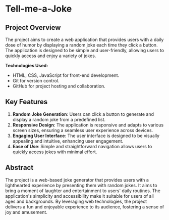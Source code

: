 # Tell-me-a-Joke

## Project Overview

The project aims to create a web application that provides users with a daily dose of 
humor by displaying a random joke each time they click a button. 
The application is designed to be simple and user-friendly, allowing users
to quickly access and enjoy a variety of jokes.

**Technologies Used:**
- HTML, CSS, JavaScript for front-end development.
- Git for version control.
- GitHub for project hosting and collaboration.

## Key Features

1. **Random Joke Generation**: Users can click a button to generate and display a random joke from a predefined list.
2. **Responsive Design**: The application is responsive and adapts to various screen sizes, ensuring a seamless user experience across devices.
3. **Engaging User Interface**: The user interface is designed to be visually appealing and intuitive, enhancing user engagement.
4. **Ease of Use**: Simple and straightforward navigation allows users to quickly access jokes with minimal effort.

## Abstract

The project is a web-based joke generator that provides users with a lighthearted experience by presenting them with random jokes. It aims to bring a moment of laughter and entertainment to users' daily routines. The application's simplicity and accessibility make it suitable for users of all ages and backgrounds. By leveraging web technologies, the project delivers a fun and enjoyable experience to its audience, fostering a sense of joy and amusement.
